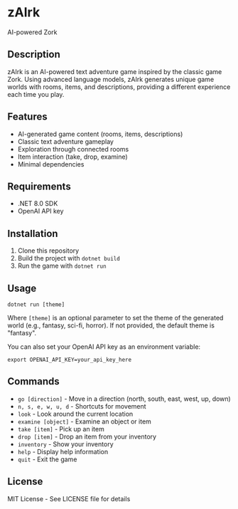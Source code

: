 # zAIrk
AI-powered Zork

## Description
zAIrk is an AI-powered text adventure game inspired by the classic game Zork. Using advanced language models, zAIrk generates unique game worlds with rooms, items, and descriptions, providing a different experience each time you play.

## Features
- AI-generated game content (rooms, items, descriptions)
- Classic text adventure gameplay
- Exploration through connected rooms
- Item interaction (take, drop, examine)
- Minimal dependencies

## Requirements
- .NET 8.0 SDK
- OpenAI API key

## Installation
1. Clone this repository
2. Build the project with `dotnet build`
3. Run the game with `dotnet run`

## Usage
```
dotnet run [theme]
```

Where `[theme]` is an optional parameter to set the theme of the generated world (e.g., fantasy, sci-fi, horror). If not provided, the default theme is "fantasy".

You can also set your OpenAI API key as an environment variable:
```
export OPENAI_API_KEY=your_api_key_here
```

## Commands
- `go [direction]` - Move in a direction (north, south, east, west, up, down)
- `n, s, e, w, u, d` - Shortcuts for movement
- `look` - Look around the current location
- `examine [object]` - Examine an object or item
- `take [item]` - Pick up an item
- `drop [item]` - Drop an item from your inventory
- `inventory` - Show your inventory
- `help` - Display help information
- `quit` - Exit the game

## License
MIT License - See LICENSE file for details

